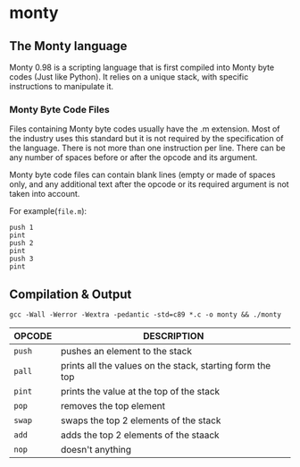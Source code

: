# monty

## The Monty language
Monty 0.98 is a scripting language that is first compiled into Monty byte codes (Just like Python). It relies on a unique stack, with specific instructions to manipulate it.

### Monty Byte Code Files
Files containing Monty byte codes usually have the .m extension. Most of the industry uses this standard but it is not required by the specification of the language. There is not more than one instruction per line. There can be any number of spaces before or after the opcode and its argument.

Monty byte code files can contain blank lines (empty or made of spaces only, and any additional text after the opcode or its required argument is not taken into account.

For example(`file.m`):
```
push 1
pint
push 2
pint
push 3
pint
```

## Compilation & Output
`gcc -Wall -Werror -Wextra -pedantic -std=c89 *.c -o monty && ./monty`

|OPCODE|DESCRIPTION|
|-------|-------------|
|`push`| pushes an element to the stack|
|`pall`| prints all the values on the stack, starting form the top|
|`pint`| prints the value at the top of the stack|
|`pop`| removes the top element|
|`swap`| swaps the top 2 elements of the stack|
|`add`| adds the top 2 elements of the staack|
|`nop`| doesn't anything|

